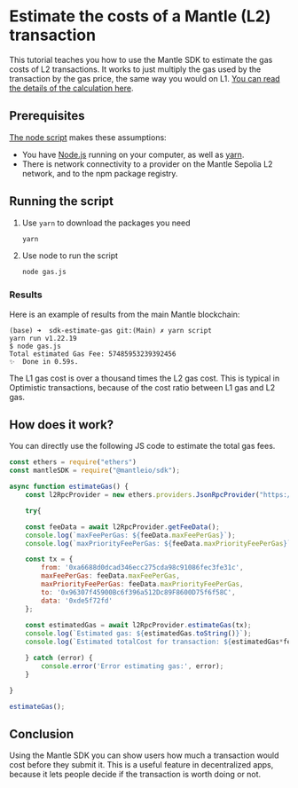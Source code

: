 # Estimate the costs of a Mantle (L2) transaction


This tutorial teaches you how to use the Mantle SDK to estimate the gas costs of L2 transactions. 
It works to just multiply the gas used by the transaction by the gas price, the same way you would on L1. 
[You can read the details of the calculation here](https://github.com/mantlenetworkio/mantle).



## Prerequisites

[The node script](./gas.js) makes these assumptions:

- You have [Node.js](https://nodejs.org/en/) running on your computer, as well as [yarn](https://classic.yarnpkg.com/lang/en/).
- There is network connectivity to a provider on the Mantle Sepolia L2 network, and to the npm package registry.


## Running the script

1. Use `yarn` to download the packages you need

   ```sh
   yarn
   ```

2. Use node to run the script

   ```sh
   node gas.js
   ```

### Results

Here is an example of results from the main Mantle blockchain:


```
(base) ➜  sdk-estimate-gas git:(Main) ✗ yarn script
yarn run v1.22.19
$ node gas.js
Total estimated Gas Fee: 57485953239392456
✨  Done in 0.59s.
```

The L1 gas cost is over a thousand times the L2 gas cost.
This is typical in Optimistic transactions, because of the cost ratio between L1 gas and L2 gas.



## How does it work?
You can directly use the following JS code to estimate the total gas fees.

```js
const ethers = require("ethers")
const mantleSDK = require("@mantleio/sdk");

async function estimateGas() {
    const l2RpcProvider = new ethers.providers.JsonRpcProvider("https://rpc.sepolia.mantle.xyz")    

    try{

    const feeData = await l2RpcProvider.getFeeData();
    console.log(`maxFeePerGas: ${feeData.maxFeePerGas}`);
    console.log(`maxPriorityFeePerGas: ${feeData.maxPriorityFeePerGas}`);

    const tx = {
        from: '0xa6688d0dcad346ecc275cda98c91086fec3fe31c',
        maxFeePerGas: feeData.maxFeePerGas,
        maxPriorityFeePerGas: feeData.maxPriorityFeePerGas,
        to: '0x96307f45900Bc6f396a512Dc89F8600D75f6f58C', 
        data: '0xde5f72fd'
    };
    
    const estimatedGas = await l2RpcProvider.estimateGas(tx);
    console.log(`Estimated gas: ${estimatedGas.toString()}`);
    console.log(`Estimated totalCost for transaction: ${estimatedGas*feeData.maxFeePerGas/1e18.toString()}`);

    } catch (error) {
        console.error('Error estimating gas:', error);
    }

}

estimateGas();
```


## Conclusion

Using the Mantle SDK you can show users how much a transaction would cost before they submit it.
This is a useful feature in decentralized apps, because it lets people decide if the transaction is worth doing or not.
